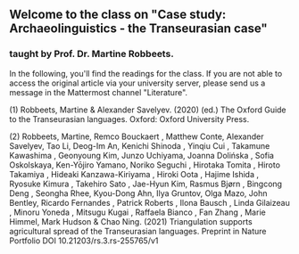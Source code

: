 ## Welcome to the class on "Case study: Archaeolinguistics - the Transeurasian case"
### taught by Prof. Dr. Martine Robbeets.

In the following, you'll find the readings for the class. If you are not able to access the original article via your university server, please send us a message in the Mattermost channel "Literature".

(1) Robbeets, Martine & Alexander Savelyev. (2020) (ed.) The Oxford Guide to the Transeurasian languages. Oxford: Oxford University Press.

(2) Robbeets, Martine, Remco Bouckaert , Matthew Conte, Alexander Savelyev, Tao Li, Deog-Im An, Kenichi Shinoda , Yinqiu Cui , Takamune Kawashima , Geonyoung Kim, Junzo Uchiyama, Joanna Dolińska , Sofia Oskolskaya, Ken-Yōjiro Yamano, Noriko Seguchi , Hirotaka Tomita , Hiroto Takamiya , Hideaki Kanzawa-Kiriyama , Hiroki Oota , Hajime Ishida , Ryosuke Kimura , Takehiro Sato , Jae-Hyun Kim, Rasmus Bjørn , Bingcong Deng , Seongha Rhee, Kyou-Dong Ahn, Ilya Gruntov, Olga Mazo, John Bentley, Ricardo Fernandes , Patrick Roberts , Ilona Bausch , Linda Gilaizeau , Minoru Yoneda , Mitsugu Kugai , Raffaela Bianco , Fan Zhang , Marie Himmel, Mark Hudson &  Chao Ning. (2021) Triangulation supports agricultural spread of the Transeurasian languages.  Preprint in Nature Portfolio DOI 10.21203/rs.3.rs-255765/v1
